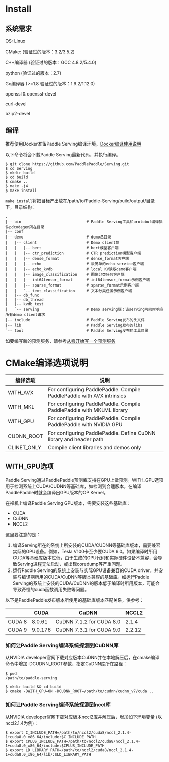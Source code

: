 # Install

## 系统需求

OS: Linux

CMake: (验证过的版本：3.2/3.5.2)

C++编译器 (验证过的版本：GCC 4.8.2/5.4.0)

python (验证过的版本：2.7)

Go编译器 (>=1.8 验证过的版本：1.9.2/1.12.0)

openssl & openssl-devel

curl-devel

bzip2-devel

## 编译

推荐使用Docker准备Paddle Serving编译环境。[Docker编译使用说明](./DOCKER.md)

以下命令将会下载Paddle Serving最新代码，并执行编译。

```shell
$ git clone https://github.com/PaddlePaddle/Serving.git
$ cd Serving
$ mkdir build
$ cd build
$ cmake ..
$ make -j4
$ make install
```

`make install`将把目标产出放在/path/to/Paddle-Serving/build/output/目录下，目录结构：

```
.
|-- bin                             # Paddle Serving工具和protobuf编译插件pdcodegen所在目录
|-- conf
|-- demo                            # demo总目录
|   |-- client                      # Demo client端
|   |   |-- bert                    # bert模型客户端
|   |   |-- ctr_prediction          # CTR prediction模型客户端
|   |   |-- dense_format            # dense_format客户端
|   |   |-- echo                    # 最简单的echo service客户端
|   |   |-- echo_kvdb               # local KV读取demo客户端
|   |   |-- image_classification    # 图像分类任务客户端
|   |   |-- int64tensor_format      # int64tensor_format示例客户端
|   |   |-- sparse_format           # sparse_format示例客户端
|   |   `-- text_classification     # 文本分类任务示例客户端
|   |-- db_func
|   |-- db_thread
|   |-- kvdb_test
|   `-- serving                     # Demo serving端；该serving可同时响应所有demo client请求
|-- include                         # Paddle Serving发布的头文件
|-- lib                             # Paddle Serving发布的libs
`-- tool                            # Paddle Serving发布的工具目录

```

如要编写新的预测服务，请参考[从零开始写一个预测服务](CREATING.md)

# CMake编译选项说明

| 编译选项 | 说明 |
|----------|------|
| WITH_AVX | For configuring PaddlePaddle. Compile PaddlePaddle with AVX intrinsics |
| WITH_MKL | For configuring PaddlePaddle. Compile PaddlePaddle with MKLML library |
| WITH_GPU | For configuring PaddlePaddle. Compile PaddlePaddle with NVIDIA GPU |
| CUDNN_ROOT| For configuring PaddlePaddle. Define CuDNN library and header path |
| CLINET_ONLY | Compile client libraries and demos only |

## WITH_GPU选项

Paddle Serving通过PaddlePaddle预测库支持在GPU上做预测。WITH_GPU选项用于检测系统上CUDA/CUDNN等基础库，如检测到合适版本，在编译PaddlePaddle时就会编译出GPU版本的OP Kernel。

在裸机上编译Paddle Serving GPU版本，需要安装这些基础库：

- CUDA
- CuDNN
- NCCL2

这里要注意的是：
1) 编译Serving所在的系统上所安装的CUDA/CUDNN等基础库版本，需要兼容实际的GPU设备。例如，Tesla V100卡至少要CUDA 9.0。如果编译时所用CUDA等基础库版本过低，由于生成的GPU代码和实际硬件设备不兼容，会导致Serving进程无法启动，或出现coredump等严重问题。
2) 运行Paddle Serving的系统上安装与实际GPU设备兼容的CUDA driver，并安装与编译期所用的CUDA/CuDNN等版本兼容的基础库。如运行Paddle Serving的系统上安装的CUDA/CuDNN的版本低于编译时所用版本，可能会导致奇怪的cuda函数调用失败等问题。

以下是PaddlePaddle发布版本所使用的基础库版本匹配关系，供参考：

| | CUDA  | CuDNN | NCCL2 |
|-|-------|--------------------------|-------|
| CUDA 8 | 8.0.61 | CuDNN 7.1.2 for CUDA 8.0 | 2.1.4 |
| CUDA 9 | 9.0.176 | CuDNN 7.3.1 for CUDA 9.0| 2.2.12 |

### 如何让Paddle Serving编译系统探测到CuDNN库

从NVIDIA developer官网下载对应版本CuDNN并在本地解压后，在cmake编译命令中增加-DCUDNN_ROOT参数，指定CuDNN库所在路径：

```
$ pwd
/path/to/paddle-serving

$ mkdir build && cd build
$ cmake -DWITH_GPU=ON -DCUDNN_ROOT=/path/to/cudnn/cudnn_v7/cuda ..
```

### 如何让Paddle Serving编译系统探测到nccl库

从NVIDIA developer官网下载对应版本nccl2库并解压后，增加如下环境变量 (以nccl2.1.4为例)：

```
$ export C_INCLUDE_PATH=/path/to/nccl2/cuda8/nccl_2.1.4-1+cuda8.0_x86_64/include:$C_INCLUDE_PATH
$ export CPLUS_INCLUDE_PATH=/path/to/nccl2/cuda8/nccl_2.1.4-1+cuda8.0_x86_64/include:$CPLUS_INCLUDE_PATH
$ export LD_LIBRARY_PATH=/path/to/nccl2/cuda8/nccl_2.1.4-1+cuda8.0_x86_64/lib/:$LD_LIBRARY_PATH
```
